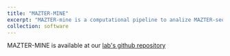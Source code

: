 ```yaml
---
title: "MAZTER-MINE"
excerpt: "MAZTER-mine is a computational pipeline to analize MAZTER-seq derived data, a methodology that profiles m6A quantitatively across transcriptomes in a single-base manner."
collection: software
---
```


MAZTER-MINE is available at our [lab's github repository](https://github.com/SchwartzLab/mazter_mine)

